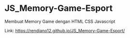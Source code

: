 # JS_Memory-Game-Esport
Membuat Memory Game dengan HTML CSS Javascript

Link: https://rendiano12.github.io/JS_Memory-Game-Esport/
